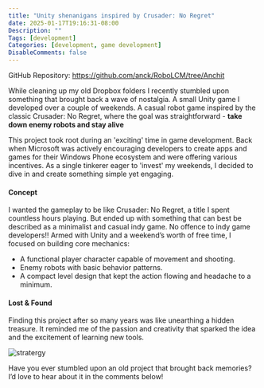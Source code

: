 ```yaml
---
title: "Unity shenanigans inspired by Crusader: No Regret"
date: 2025-01-17T19:16:31-08:00
Description: ""
Tags: [development]
Categories: [development, game development]
DisableComments: false
---
```


GitHub Repository: https://github.com/anck/RoboLCM/tree/Anchit


While cleaning up my old Dropbox folders I recently stumbled upon something that brought back a wave of nostalgia. A small Unity game I developed over a couple of weekends. A casual robot game inspired by the classic Crusader: No Regret, where the goal was straightforward - **take down enemy robots and stay alive**

This project took root during an 'exciting' time in game development. Back when Microsoft was actively encouraging developers to create apps and games for their Windows Phone ecosystem and were offering various incentives. As a single tinkerer eager to 'invest' my weekends, I decided to dive in and create something simple yet engaging.

#### Concept

I wanted the gameplay to be like Crusader: No Regret, a title I spent countless hours playing. But ended up with something that can best be described as a minimalist and casual indy game. No offence to indy game developers!! Armed with Unity and a weekend’s worth of free time, I focused on building core mechanics:

- A functional player character capable of movement and shooting.
- Enemy robots with basic behavior patterns.
- A compact level design that kept the action flowing and headache to a minimum.


#### Lost & Found

Finding this project after so many years was like unearthing a hidden treasure. It reminded me of the passion and creativity that sparked the idea and the excitement of learning new tools. 


![stratergy](/image/robo.gif)


Have you ever stumbled upon an old project that brought back memories? I’d love to hear about it in the comments below!